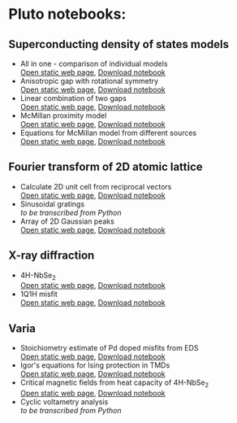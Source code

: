 # Pluto notebooks:

## Superconducting density of states models
- All in one - comparison of individual models \
  <a href="./dos_fit.html" target="_blank">Open static web page</a>, [Download notebook](./dos_fit.jl)
- Anisotropic gap with rotational symmetry \
  <a href="./anisotropic_gap.html" target="_blank">Open static web page</a>, [Download notebook](./anisotropic_gap.jl)
- Linear combination of two gaps \
  <a href="./two_gaps.html" target="_blank">Open static web page</a>, [Download notebook](./two_gaps.jl)
- McMillan proximity model \
  <a href="./McMillan.html" target="_blank">Open static web page</a>, [Download notebook](./McMillan.jl)
- Equations for McMillan model from different sources \
  <a href="./equations.html" target="_blank">Open static web page</a>, [Download notebook](./equations.jl)
  
## Fourier transform of 2D atomic lattice
- Calculate 2D unit cell from reciprocal vectors \
  <a href="./fft_lattice.html" target="_blank">Open static web page</a>, [Download notebook](./fft_lattice.jl)
- Sinusoidal gratings \
  *to be transcribed from Python*
- Array of 2D Gaussian peaks \
  <a href="./Gauss_lattice.html" target="_blank">Open static web page</a>, [Download notebook](./Gauss_lattice.jl)

## X-ray diffraction
- 4H-NbSe<sub>2</sub> \
  <a href="./XRD_4H.html" target="_blank">Open static web page</a>, [Download notebook](./XRD_4H.jl)
- 1Q1H misfit \
  <a href="./XRD1q1h.html" target="_blank">Open static web page</a>, [Download notebook](./XRD1q1h.jl)

## Varia
- Stoichiometry estimate of Pd doped misfits from EDS \
  <a href="./Pd_doping.html" target="_blank">Open static web page</a>, [Download notebook](./Pd_doping.jl)
- Igor's equations for Ising protection in TMDs \
  <a href="./igor.html" target="_blank">Open static web page</a>, [Download notebook](./igor.jl)
- Critical magnetic fields from heat capacity of 4H-NbSe<sub>2</sub> \
  <a href="./heat_capacity.html" target="_blank">Open static web page</a>, [Download notebook](./heat_capacity.jl)
- Cyclic voltametry analysis \
  *to be transcribed from Python*
  
